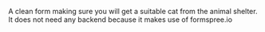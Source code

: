 A clean form making sure you will get a suitable cat from the animal shelter.
It does not need any backend because it makes use of formspree.io
